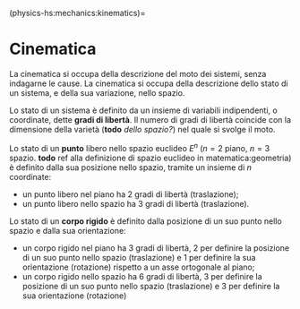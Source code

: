 (physics-hs:mechanics:kinematics)=
# Cinematica

La cinematica si occupa della descrizione del moto dei sistemi, senza indagarne le cause. La cinematica si occupa della descrizione dello stato di un sistema, e della sua variazione, nello spazio.

Lo stato di un sistema è definito da un insieme di variabili indipendenti, o coordinate, dette **gradi di libertà**.  Il numero di gradi di libertà coincide con la dimensione della varietà (**todo** *dello spazio?*) nel quale si svolge il moto.

Lo stato di un **punto** libero nello spazio euclideo $E^n$ ($n=2$ piano, $n=3$ spazio. **todo** ref alla definizione di spazio euclideo in matematica:geometria) è definito dalla sua posizione nello spazio, tramite un insieme di $n$ coordinate:
- un punto libero nel piano ha 2 gradi di libertà (traslazione);
- un punto libero nello spazio ha 3 gradi di libertà (traslazione). 

Lo stato di un **corpo rigido** è definito dalla posizione di un suo punto nello spazio e dalla sua orientazione: 
- un corpo rigido nel piano ha 3 gradi di libertà, 2 per definire la posizione di un suo punto nello spazio (traslazione) e 1 per definire la sua orientazione (rotazione) rispetto a un asse ortogonale al piano; 
- un corpo rigido nello spazio ha 6 gradi di libertà, 3 per definire la posizione di un suo punto nello spazio (traslazione) e 3 per definire la sua orientazione (rotazione)

